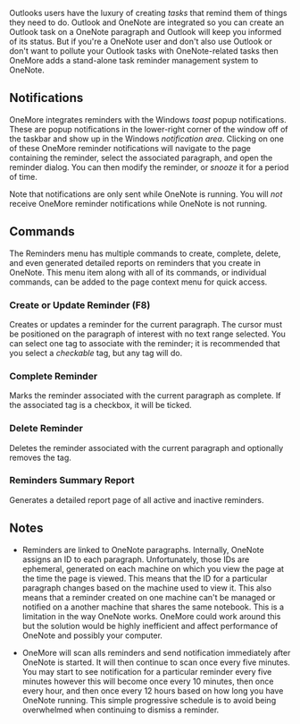 Outlooks users have the luxury of creating _tasks_ that remind them of things they need to do. Outlook and OneNote are integrated so you can create an Outlook task on a OneNote paragraph and Outlook will keep you informed of its status. But if you're a OneNote user and don't also use Outlook or don't want to pollute your Outlook tasks with OneNote-related tasks then OneMore adds a stand-alone task reminder management system to OneNote.

## Notifications
OneMore integrates reminders with the Windows _toast_ popup notifications. These are popup notifications in the lower-right corner of the window off of the taskbar and show up in the Windows _notification area_. Clicking on one of these OneMore reminder notifications will navigate to the page containing the reminder, select the associated paragraph, and open the reminder dialog. You can then modify the reminder, or _snooze_ it for a period of time.

Note that notifications are only sent while OneNote is running. You will _not_ receive OneMore reminder notifications while OneNote is not running.

## Commands
The Reminders menu has multiple commands to create, complete, delete, and even generated detailed reports on reminders that you create in OneNote. This menu item along with all of its commands, or individual commands, can be added to the page context menu for quick access.

### Create or Update Reminder (F8)
Creates or updates a reminder for the current paragraph. The cursor must be positioned on the paragraph of interest with no text range selected. You can select one tag to associate with the reminder; it is recommended that you select a _checkable_ tag, but any tag will do.

### Complete Reminder
Marks the reminder associated with the current paragraph as complete. If the associated tag is a checkbox, it will be ticked.

### Delete Reminder
Deletes the reminder associated with the current paragraph and optionally removes the tag.

### Reminders Summary Report
Generates a detailed report page of all active and inactive reminders.

## Notes

* Reminders are linked to OneNote paragraphs. Internally, OneNote assigns an ID to each paragraph. Unfortunately, those IDs are ephemeral, generated on each machine on which you view the page at the time the page is viewed. This means that the ID for a particular paragraph changes based on the machine used to view it. This also means that a reminder created on one machine can't be managed or notified on a another machine that shares the same notebook. This is a limitation in the way OneNote works. OneMore could work around this but the solution would be highly inefficient and affect performance of OneNote and possibly your computer.

* OneMore will scan alls reminders and send notification immediately after OneNote is started. It will then continue to scan once every five minutes. You may start to see notification for a particular reminder every five minutes however this will become once every 10 minutes, then once every hour, and then once every 12 hours based on how long you have OneNote running. This simple progressive schedule is to avoid being overwhelmed when continuing to dismiss a reminder.
